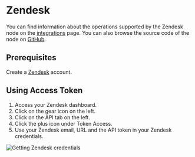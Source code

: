 # Zendesk

You can find information about the operations supported by the Zendesk node on the [integrations](https://n8n.io/integrations/n8n-nodes-base.zendesk) page. You can also browse the source code of the node on [GitHub](https://github.com/n8n-io/n8n/tree/master/packages/nodes-base/nodes/Zendesk).

## Prerequisites

Create a [Zendesk](https://zendesk.com/) account.

## Using Access Token

1. Access your Zendesk dashboard.
2. Click on the gear icon on the left.
3. Click on the API tab on the left.
4. Click the plus icon under Token Access.
5. Use your Zendesk email, URL and the API token in your Zendesk credentials.

![Getting Zendesk credentials](./using-access-token.gif)
